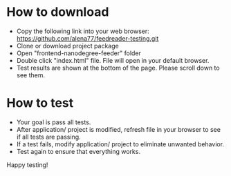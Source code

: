 # How to download

* Copy the following link into your web browser: https://github.com/alena77/feedreader-testing.git
* Clone or download project package
* Open "frontend-nanodegree-feeder" folder
* Double click "index.html" file. File will open in your default browser.
* Test results are shown at the bottom of the page. Please scroll down to see them.

# How to test

* Your goal is pass all tests.
* After application/ project is modified, refresh file in your browser to see if all tests are passing.
* If a test fails, modify application/ project to eliminate unwanted behavior.
* Test again to ensure that everything works.

Happy testing!